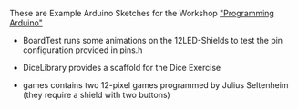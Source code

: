 These are Example Arduino Sketches for the Workshop
["Programming Arduino"](http://drblinken.github.com/drblinken/bentos/arduino.html)

- BoardTest runs some animations on the 12LED-Shields to test the pin configuration provided in pins.h

- DiceLibrary provides a scaffold for the Dice Exercise

- games contains two 12-pixel games programmed by Julius Seltenheim (they require a shield with two buttons)
